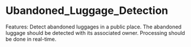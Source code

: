 # Ubandoned_Luggage_Detection
Features: 
  Detect abandoned luggages in a public place. 
  The abandoned luggage should be detected with its associated owner. 
  Processing should be done in real-time.
